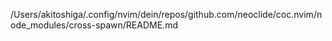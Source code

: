 /Users/akitoshiga/.config/nvim/dein/repos/github.com/neoclide/coc.nvim/node_modules/cross-spawn/README.md